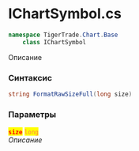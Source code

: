 
# IChartSymbol.cs
```csharp
namespace TigerTrade.Chart.Base  
    class IChartSymbol
```

Описание

### Синтаксис
```csharp
string FormatRawSizeFull(long size)
```

### Параметры  
<mark style="color:red;">**`size`**</mark> <mark style="color:coral;">`long`</mark>  
 *Описание*  
  

                    
                    